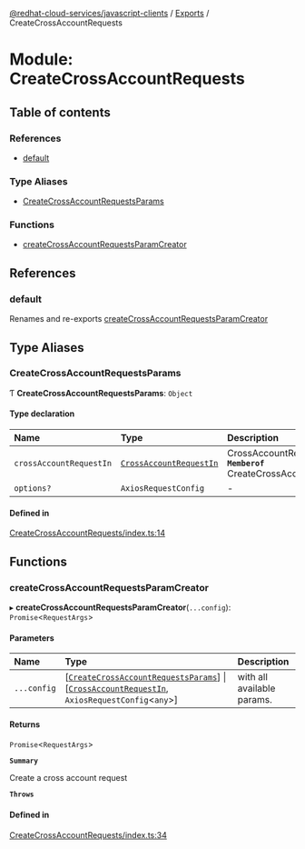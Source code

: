 [@redhat-cloud-services/javascript-clients](../README.md) / [Exports](../modules.md) / CreateCrossAccountRequests

# Module: CreateCrossAccountRequests

## Table of contents

### References

- [default](CreateCrossAccountRequests.md#default)

### Type Aliases

- [CreateCrossAccountRequestsParams](CreateCrossAccountRequests.md#createcrossaccountrequestsparams)

### Functions

- [createCrossAccountRequestsParamCreator](CreateCrossAccountRequests.md#createcrossaccountrequestsparamcreator)

## References

### default

Renames and re-exports [createCrossAccountRequestsParamCreator](CreateCrossAccountRequests.md#createcrossaccountrequestsparamcreator)

## Type Aliases

### CreateCrossAccountRequestsParams

Ƭ **CreateCrossAccountRequestsParams**: `Object`

#### Type declaration

| Name | Type | Description |
| :------ | :------ | :------ |
| `crossAccountRequestIn` | [`CrossAccountRequestIn`](../interfaces/types.CrossAccountRequestIn.md) | CrossAccountRequest to create **`Memberof`** CreateCrossAccountRequestsApi |
| `options?` | `AxiosRequestConfig` | - |

#### Defined in

[CreateCrossAccountRequests/index.ts:14](https://github.com/RedHatInsights/javascript-clients/blob/main/packages/rbac/CreateCrossAccountRequests/index.ts#L14)

## Functions

### createCrossAccountRequestsParamCreator

▸ **createCrossAccountRequestsParamCreator**(`...config`): `Promise`\<`RequestArgs`\>

#### Parameters

| Name | Type | Description |
| :------ | :------ | :------ |
| `...config` | [[`CreateCrossAccountRequestsParams`](CreateCrossAccountRequests.md#createcrossaccountrequestsparams)] \| [[`CrossAccountRequestIn`](../interfaces/types.CrossAccountRequestIn.md), `AxiosRequestConfig`\<`any`\>] | with all available params. |

#### Returns

`Promise`\<`RequestArgs`\>

**`Summary`**

Create a cross account request

**`Throws`**

#### Defined in

[CreateCrossAccountRequests/index.ts:34](https://github.com/RedHatInsights/javascript-clients/blob/main/packages/rbac/CreateCrossAccountRequests/index.ts#L34)
